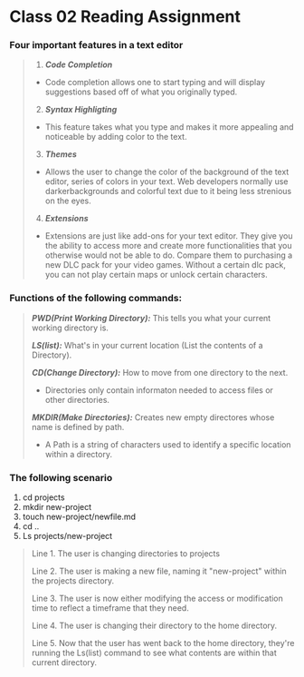 # Class 02 Reading Assignment
### Four important features in a text editor
> 1. ***Code Completion***
>   - Code completion allows one to start typing and will display suggestions based off of what you originally typed.
> 2. ***Syntax Highligting***
>   - This feature takes what you type and makes it more appealing and noticeable by adding color to the text.
> 3. ***Themes***
>   * Allows the user to change the color of the background of the text editor, series of colors in your text. Web developers normally use darkerbackgrounds and colorful text due to it being less strenious on the eyes.
> 4. ***Extensions***
>   * Extensions are just like add-ons for your text editor. They give you the ability to access more and create more functionalities that you otherwise would not be able to do. Compare them to purchasing a new DLC pack for your video games. Without a certain dlc pack, you can not play certain maps or unlock certain characters. 

### Functions of the following commands:
> ***PWD(Print Working Directory):*** This tells you what your current working directory is.
> 
> ***LS(list):*** What's in your current location (List the contents of a Directory).
> 
> ***CD(Change Directory):*** How to move from one directory to the next.  
>   * Directories only contain informaton needed to access files or other directories.
>   
>   ***MKDIR(Make Directories):*** Creates new empty directores whose name is defined by path.
>   * A Path is a string of characters used to identify a specific location within a directory.

### The following scenario ###
 1. cd projects
 2. mkdir new-project
 3. touch new-project/newfile.md
 4. cd ..
 5. Ls projects/new-project

> Line 1. The user is changing directories to projects
> 
> Line 2. The user is making a new file, naming it "new-project" within the projects directory.
> 
> Line 3. The user is now either modifying the access or modification time to reflect a timeframe that they need.
> 
> Line 4. The user is changing their directory to the home directory.
> 
> Line 5. Now that the user has went back to the home directory, they're running the Ls(list) command to see what contents are within that current directory.

